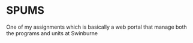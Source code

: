 # SPUMS
One of my assignments which is basically a web portal that manage both the programs and units at Swinburne
